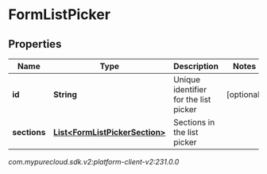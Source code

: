 # FormListPicker


## Properties

| Name | Type | Description | Notes |
| ------------ | ------------- | ------------- | ------------- |
| **id** | **String** | Unique identifier for the list picker |  [optional] |
| **sections** | [**List&lt;FormListPickerSection&gt;**](FormListPickerSection) | Sections in the list picker |  |




_com.mypurecloud.sdk.v2:platform-client-v2:231.0.0_
